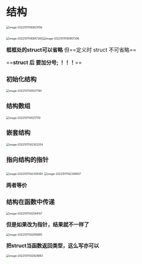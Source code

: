 # 结构

<img src="C:\Users\Lanson\AppData\Roaming\Typora\typora-user-images\image-20221011140825159.png" alt="image-20221011140825159" style="zoom:50%;" />

​                                 <img src="C:\Users\Lanson\AppData\Roaming\Typora\typora-user-images\image-20221011140857260.png" alt="image-20221011140857260" style="zoom:50%;" /><img src="C:\Users\Lanson\AppData\Roaming\Typora\typora-user-images\image-20221011140907306.png" alt="image-20221011140907306" style="zoom:50%;" />   

**框框处的struct可以省略**  但==定义时 struct 不可省略==

==**struct 后 要加分号;  ！！！**==

### 初始化结构

<img src="C:\Users\Lanson\AppData\Roaming\Typora\typora-user-images\image-20221011141037194.png" alt="image-20221011141037194" style="zoom:50%;" />

### 结构数组

<img src="C:\Users\Lanson\AppData\Roaming\Typora\typora-user-images\image-20221011141217110.png" alt="image-20221011141217110" style="zoom:50%;" />

### 嵌套结构

<img src="C:\Users\Lanson\AppData\Roaming\Typora\typora-user-images\image-20221011142302204.png" alt="image-20221011142302204" style="zoom:50%;" />

### 指向结构的指针

<img src="C:\Users\Lanson\AppData\Roaming\Typora\typora-user-images\image-20221011142339384.png" alt="image-20221011142339384" style="zoom:50%;" />

<img src="C:\Users\Lanson\AppData\Roaming\Typora\typora-user-images\image-20221011142349837.png" alt="image-20221011142349837" style="zoom:50%;" />

**两者等价**

### 结构在函数中传递

<img src="C:\Users\Lanson\AppData\Roaming\Typora\typora-user-images\image-20221011142544147.png" alt="image-20221011142544147" style="zoom:50%;" />

**但是如果改为指针，结果就不一样了**

<img src="C:\Users\Lanson\AppData\Roaming\Typora\typora-user-images\image-20221011142815695.png" alt="image-20221011142815695" style="zoom:50%;" />

**把struct当函数返回类型，这么写亦可以**

<img src="C:\Users\Lanson\AppData\Roaming\Typora\typora-user-images\image-20221011142924683.png" alt="image-20221011142924683" style="zoom:50%;" />